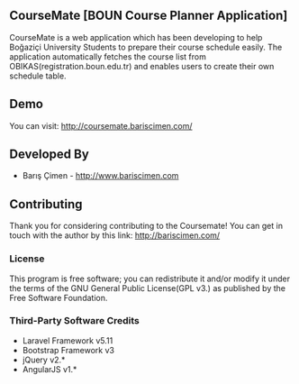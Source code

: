 ## **CourseMate** [BOUN Course Planner Application]

CourseMate is a web application which has been developing to help Boğaziçi University Students to prepare their course schedule easily. The application automatically fetches the course list from OBIKAS(registration.boun.edu.tr) and enables users to create their own schedule table.

## Demo
You can visit: http://coursemate.bariscimen.com/

## Developed By

 - Barış Çimen - http://www.bariscimen.com

## Contributing

Thank you for considering contributing to the Coursemate! You can get in touch with the author by this link: http://bariscimen.com/

### License

This program is free software; you can redistribute it and/or modify it under the terms of the GNU General Public License(GPL v3.) as published by the Free Software Foundation.

### Third-Party Software Credits
 - Laravel Framework v5.11
 - Bootstrap Framework v3
 - jQuery v2.*
 - AngularJS v1.*
